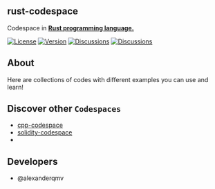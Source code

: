 ## rust-codespace
Codespace in [**Rust programming language.**](https://www.rust-lang.org/)  

[![License](https://img.shields.io/github/license/dec0dOS/amazing-github-template.svg?style=flat-square)]()
[![Version](https://img.shields.io/badge/codespace-rust_by_practice-blue)]()
[![Discussions](https://img.shields.io/badge/discussions-join-purple)]()
[![Discussions](https://img.shields.io/badge/language-rust-black)]()
## About
Here are collections of codes with different examples you can use and learn!
## Discover other `Codespaces`
- [cpp-codespace]()
- [solidity-codespace]()
- 
## Developers
* @alexanderqmv
